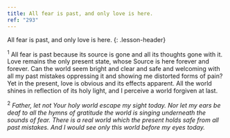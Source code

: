 ```yaml
---
title: All fear is past, and only love is here.
ref: "293"
---
```


All fear is past, and only love is here.
{: .lesson-header}

<sup>1</sup> All fear is past because its source is gone and all its
thoughts gone with it. Love remains the only present state, whose Source
is here forever and forever. Can the world seem bright and clear and
safe and welcoming with all my past mistakes oppressing it and showing
me distorted forms of pain? Yet in the present, love is obvious and its
effects apparent. All the world shines in reflection of its holy light,
and I perceive a world forgiven at last.

<sup>2</sup> *Father, let not Your holy world escape my sight today. Nor
let my ears be deaf to all the hymns of gratitude the world is singing
underneath the sounds of fear. There is a real world which the present
holds safe from all past mistakes. And I would see only this world
before my eyes today.*

